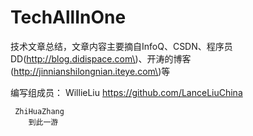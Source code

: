 # TechAllInOne

技术文章总结，文章内容主要摘自InfoQ、CSDN、程序员DD\(http://blog.didispace.com\)、开涛的博客\(http://jinnianshilongnian.iteye.com\)等


编写组成员：
     WillieLiu  https://github.com/LanceLiuChina
	 
	 ZhiHuaZhang 
		到此一游